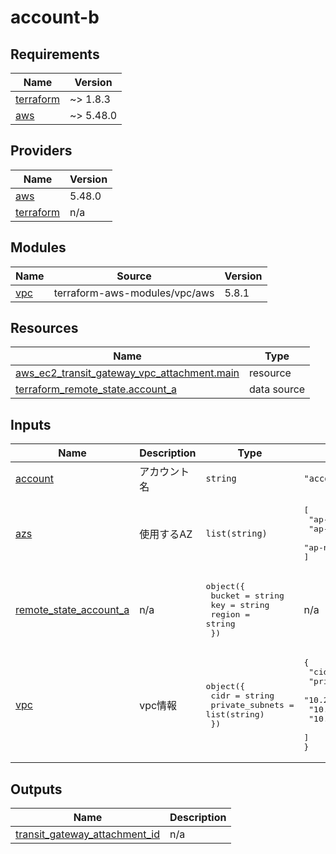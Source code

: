 # account-b

<!-- BEGINNING OF PRE-COMMIT-TERRAFORM DOCS HOOK -->
## Requirements

| Name | Version |
|------|---------|
| <a name="requirement_terraform"></a> [terraform](#requirement\_terraform) | ~> 1.8.3 |
| <a name="requirement_aws"></a> [aws](#requirement\_aws) | ~> 5.48.0 |

## Providers

| Name | Version |
|------|---------|
| <a name="provider_aws"></a> [aws](#provider\_aws) | 5.48.0 |
| <a name="provider_terraform"></a> [terraform](#provider\_terraform) | n/a |

## Modules

| Name | Source | Version |
|------|--------|---------|
| <a name="module_vpc"></a> [vpc](#module\_vpc) | terraform-aws-modules/vpc/aws | 5.8.1 |

## Resources

| Name | Type |
|------|------|
| [aws_ec2_transit_gateway_vpc_attachment.main](https://registry.terraform.io/providers/hashicorp/aws/latest/docs/resources/ec2_transit_gateway_vpc_attachment) | resource |
| [terraform_remote_state.account_a](https://registry.terraform.io/providers/hashicorp/terraform/latest/docs/data-sources/remote_state) | data source |

## Inputs

| Name | Description | Type | Default | Required |
|------|-------------|------|---------|:--------:|
| <a name="input_account"></a> [account](#input\_account) | アカウント名 | `string` | `"account-b"` | no |
| <a name="input_azs"></a> [azs](#input\_azs) | 使用するAZ | `list(string)` | <pre>[<br>  "ap-northeast-1a",<br>  "ap-northeast-1c",<br>  "ap-northeast-1d"<br>]</pre> | no |
| <a name="input_remote_state_account_a"></a> [remote\_state\_account\_a](#input\_remote\_state\_account\_a) | n/a | <pre>object({<br>    bucket = string<br>    key    = string<br>    region = string<br>  })</pre> | n/a | yes |
| <a name="input_vpc"></a> [vpc](#input\_vpc) | vpc情報 | <pre>object({<br>    cidr            = string<br>    private_subnets = list(string)<br>  })</pre> | <pre>{<br>  "cidr": "10.2.0.0/16",<br>  "private_subnets": [<br>    "10.2.1.0/24",<br>    "10.2.2.0/24",<br>    "10.2.3.0/24"<br>  ]<br>}</pre> | no |

## Outputs

| Name | Description |
|------|-------------|
| <a name="output_transit_gateway_attachment_id"></a> [transit\_gateway\_attachment\_id](#output\_transit\_gateway\_attachment\_id) | n/a |
<!-- END OF PRE-COMMIT-TERRAFORM DOCS HOOK -->
